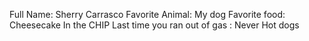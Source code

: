 Full Name: Sherry Carrasco
Favorite Animal: My dog
Favorite food: Cheesecake
In the CHIP 
Last time you ran out of gas : Never
Hot dogs
